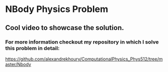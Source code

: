 # NBody Physics Problem

## Cool video to showcase the solution.




### For more information checkout my repository in which I solve this problem in detail: 

https://github.com/alexandrekhoury/ComputationalPhysics_Phys512/tree/master/Nbody